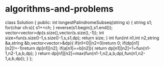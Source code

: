 # algorithms-and-problems
class Solution {
public:
    int longestPalindromeSubseq(string s) {
         string s1;
        for(char ch:s){
            s1+=ch;
        }
        reverse(s1.begin(),s1.end());
        vector<vector<int>>dp(s.size(),vector<int>(s.size(),-1));
        int size=fun(s.size()-1,s.size()-1,s,s1,dp);
        return size;
    }
    int fun(int n1,int n2,string &a,string &b,vector<vector<int>>&dp){
        if(n1<0||n2<0)return 0;
        if(dp[n1][n2]!=-1)return dp[n1][n2];
        if(a[n1]==b[n2]){
            return dp[n1][n2]=1+fun(n1-1,n2-1,a,b,dp);
        }
        return dp[n1][n2]=max(fun(n1-1,n2,a,b,dp),fun(n1,n2-1,a,b,dp));
    }
};
